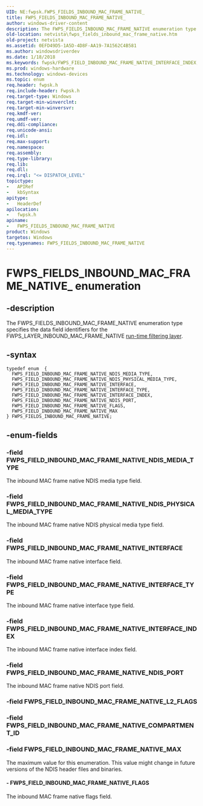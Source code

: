 ```yaml
---
UID: NE:fwpsk.FWPS_FIELDS_INBOUND_MAC_FRAME_NATIVE_
title: FWPS_FIELDS_INBOUND_MAC_FRAME_NATIVE_
author: windows-driver-content
description: The FWPS_FIELDS_INBOUND_MAC_FRAME_NATIVE enumeration type specifies the data field identifiers for the FWPS_LAYER_INBOUND_MAC_FRAME_NATIVE run-time filtering layer.
old-location: netvista\fwps_fields_inbound_mac_frame_native.htm
old-project: netvista
ms.assetid: 0EFD49D5-1A5D-4D8F-AA19-7A1562C4B581
ms.author: windowsdriverdev
ms.date: 1/18/2018
ms.keywords: fwpsk/FWPS_FIELD_INBOUND_MAC_FRAME_NATIVE_INTERFACE_INDEX, FWPS_FIELD_INBOUND_MAC_FRAME_NATIVE_MAX, fwpsk/FWPS_FIELDS_INBOUND_MAC_FRAME_NATIVE, FWPS_FIELD_INBOUND_MAC_FRAME_NATIVE_NDIS_PORT, fwpsk/FWPS_FIELD_INBOUND_MAC_FRAME_NATIVE_FLAGS, fwpsk/FWPS_FIELD_INBOUND_MAC_FRAME_NATIVE_NDIS_MEDIA_TYPE, fwpsk/FWPS_FIELD_INBOUND_MAC_FRAME_NATIVE_INTERFACE_TYPE, fwpsk/FWPS_FIELD_INBOUND_MAC_FRAME_NATIVE_MAX, FWPS_FIELDS_INBOUND_MAC_FRAME_NATIVE_, FWPS_FIELD_INBOUND_MAC_FRAME_NATIVE_NDIS_MEDIA_TYPE, FWPS_FIELD_INBOUND_MAC_FRAME_NATIVE_NDIS_PHYSICAL_MEDIA_TYPE, FWPS_FIELD_INBOUND_MAC_FRAME_NATIVE_FLAGS, fwpsk/FWPS_FIELD_INBOUND_MAC_FRAME_NATIVE_NDIS_PORT, FWPS_FIELD_INBOUND_MAC_FRAME_NATIVE_INTERFACE, netvista.fwps_fields_inbound_mac_frame_native, fwpsk/FWPS_FIELD_INBOUND_MAC_FRAME_NATIVE_NDIS_PHYSICAL_MEDIA_TYPE, FWPS_FIELD_INBOUND_MAC_FRAME_NATIVE_INTERFACE_INDEX, FWPS_FIELDS_INBOUND_MAC_FRAME_NATIVE, FWPS_FIELD_INBOUND_MAC_FRAME_NATIVE_INTERFACE_TYPE, FWPS_FIELDS_INBOUND_MAC_FRAME_NATIVE enumeration [Network Drivers Starting with Windows Vista], fwpsk/FWPS_FIELD_INBOUND_MAC_FRAME_NATIVE_INTERFACE
ms.prod: windows-hardware
ms.technology: windows-devices
ms.topic: enum
req.header: fwpsk.h
req.include-header: Fwpsk.h
req.target-type: Windows
req.target-min-winverclnt: 
req.target-min-winversvr: 
req.kmdf-ver: 
req.umdf-ver: 
req.ddi-compliance: 
req.unicode-ansi: 
req.idl: 
req.max-support: 
req.namespace: 
req.assembly: 
req.type-library: 
req.lib: 
req.dll: 
req.irql: "<= DISPATCH_LEVEL"
topictype:
-	APIRef
-	kbSyntax
apitype:
-	HeaderDef
apilocation:
-	fwpsk.h
apiname:
-	FWPS_FIELDS_INBOUND_MAC_FRAME_NATIVE
product: Windows
targetos: Windows
req.typenames: FWPS_FIELDS_INBOUND_MAC_FRAME_NATIVE
---
```


# FWPS_FIELDS_INBOUND_MAC_FRAME_NATIVE_ enumeration


## -description


The FWPS_FIELDS_INBOUND_MAC_FRAME_NATIVE enumeration type specifies the data field identifiers for the
  FWPS_LAYER_INBOUND_MAC_FRAME_NATIVE 
  <a href="https://msdn.microsoft.com/en-us/library/windows/desktop/aa366492">run-time filtering layer</a>.


## -syntax


````
typedef enum  { 
  FWPS_FIELD_INBOUND_MAC_FRAME_NATIVE_NDIS_MEDIA_TYPE,
  FWPS_FIELD_INBOUND_MAC_FRAME_NATIVE_NDIS_PHYSICAL_MEDIA_TYPE,
  FWPS_FIELD_INBOUND_MAC_FRAME_NATIVE_INTERFACE,
  FWPS_FIELD_INBOUND_MAC_FRAME_NATIVE_INTERFACE_TYPE,
  FWPS_FIELD_INBOUND_MAC_FRAME_NATIVE_INTERFACE_INDEX,
  FWPS_FIELD_INBOUND_MAC_FRAME_NATIVE_NDIS_PORT,
  FWPS_FIELD_INBOUND_MAC_FRAME_NATIVE_FLAGS,
  FWPS_FIELD_INBOUND_MAC_FRAME_NATIVE_MAX
} FWPS_FIELDS_INBOUND_MAC_FRAME_NATIVE;
````


## -enum-fields




### -field FWPS_FIELD_INBOUND_MAC_FRAME_NATIVE_NDIS_MEDIA_TYPE

The inbound MAC frame native NDIS media type field.


### -field FWPS_FIELD_INBOUND_MAC_FRAME_NATIVE_NDIS_PHYSICAL_MEDIA_TYPE

The inbound MAC frame native NDIS physical media type field.


### -field FWPS_FIELD_INBOUND_MAC_FRAME_NATIVE_INTERFACE

The inbound MAC frame native interface field.


### -field FWPS_FIELD_INBOUND_MAC_FRAME_NATIVE_INTERFACE_TYPE

The inbound MAC frame native interface type field.


### -field FWPS_FIELD_INBOUND_MAC_FRAME_NATIVE_INTERFACE_INDEX

The inbound MAC frame native interface index field.


### -field FWPS_FIELD_INBOUND_MAC_FRAME_NATIVE_NDIS_PORT

The inbound MAC frame native NDIS port field.


### -field FWPS_FIELD_INBOUND_MAC_FRAME_NATIVE_L2_FLAGS



### -field FWPS_FIELD_INBOUND_MAC_FRAME_NATIVE_COMPARTMENT_ID



### -field FWPS_FIELD_INBOUND_MAC_FRAME_NATIVE_MAX

The maximum value for this enumeration. This value might change in future versions of the NDIS
     header files and binaries.


#### - FWPS_FIELD_INBOUND_MAC_FRAME_NATIVE_FLAGS

The inbound MAC frame native flags field.

